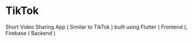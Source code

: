 # TikTok

Short Video Sharing App ( Similar to TikTok ) built using Flutter ( Frontend ), Firebase ( Backend )